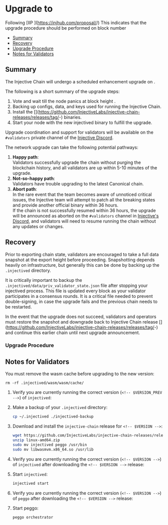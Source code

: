 # Upgrade to <!-- $VERSION -->

<!-- $DATE (e.g. Tuesday, August 19th, 2025) -->

Following [IIP <!-- $PROPOSAL_NUM -->](https://injhub.com/proposal/<!-- $PROPOSAL_NUM -->/) This indicates that the upgrade procedure should be performed on block number **<!-- $BLOCK_NUM -->**

* [Summary](#summary)
* [Recovery](#recovery)
* [Upgrade Procedure](#upgrade-procedure)
* [Notes for Validators](#notes-for-validators)

## Summary

The Injective Chain will undergo a scheduled enhancement upgrade on **<!-- $DATE_TIME (e.g. Tuesday, August 19th, 2025, 14:00 UTC) -->**.

The following is a short summary of the upgrade steps:

1. Vote and wait till the node panics at block height **<!-- $BLOCK_NUM -->**.
2. Backing up configs, data, and keys used for running the Injective Chain.
3. Install the [<!-- $VERSION -->](https://github.com/InjectiveLabs/injective-chain-releases/releases/tag/<!-- $VERSION -->-<!-- $VERSION_ID -->) binaries.
4. Start your node with the new injectived binary to fulfill the upgrade.

Upgrade coordination and support for validators will be available on the `#validators` private channel of the [Injective Discord](https://discord.gg/injective).

The network upgrade can take the following potential pathways:

1. **Happy path**:\
   Validators successfully upgrade the chain without purging the blockchain history, and all validators are up within 5-10 minutes of the upgrade.
2. **Not-so-happy path**:\
   Validators have trouble upgrading to the latest Canonical chain.
3. **Abort path**:\
   In the rare event that the team becomes aware of unnoticed critical issues, the Injective team will attempt to patch all the breaking states and provide another official binary within 36 hours.\
   If the chain is not successfully resumed within 36 hours, the upgrade will be announced as aborted on the `#validators` channel in [Injective's Discord](https://discord.gg/injective), and validators will need to resume running the chain without any updates or changes.

## Recovery

Prior to exporting chain state, validators are encouraged to take a full data snapshot at the export height before proceeding. Snapshotting depends heavily on infrastructure, but generally this can be done by backing up the `.injectived` directory.

It is critically important to backup the `.injectived/data/priv_validator_state.json` file after stopping your injectived process. This file is updated every block as your validator participates in a consensus rounds. It is a critical file needed to prevent double-signing, in case the upgrade fails and the previous chain needs to be restarted.

In the event that the upgrade does not succeed, validators and operators must restore the snapshot and downgrade back to Injective Chain release [<!-- $VERSION_PREV -->](https://github.com/InjectiveLabs/injective-chain-releases/releases/tag/<!-- $VERSION_PREV -->-<!-- $VERSION_ID_PREV -->) and continue this earlier chain until next upgrade announcement.

### Upgrade Procedure

## Notes for Validators

You must remove the wasm cache before upgrading to the new version:

```shell
rm -rf .injectived/wasm/wasm/cache/
```

1.  Verify you are currently running the correct version (`<!-- $VERSION_PREV -->`) of `injectived`:

    <!-- $INJECTIVED_PREV_OUTPUT -->
    <!-- e.g.
    ```bash
    $ injectived version
    Version v1.16.1 (8be67e82d)
    Compiled at 20250802-1913 using Go go1.23.9
    ```
    -->

2.  Make a backup of your `.injectived` directory:

    ```bash
    cp ~/.injectived ./injectived-backup
    ```

3. Download and install the `injective-chain` release for `<!-- $VERSION -->`:

    ```bash
    wget https://github.com/InjectiveLabs/injective-chain-releases/releases/download/<!-- $VERSION -->-<!-- $VERSION_ID -->/linux-amd64.zip
    unzip linux-amd64.zip
    sudo mv injectived peggo /usr/bin
    sudo mv libwasmvm.x86_64.so /usr/lib
    ```

4.  Verify you are currently running the correct version (`<!-- $VERSION -->`) of `injectived` after downloading the `<!-- $VERSION -->` release:

    <!-- $INJECTIVED_PREV_OUTPUT -->
    <!-- e.g.
    ```bash
    $ injectived version
    Version v1.16.2 (437674d)
    Compiled at 20250814-2305 using Go go1.23.9
    ```
    -->

5.  Start `injectived`:

    ```bash
    injectived start
    ```

6.  Verify you are currently running the correct version (`<!-- $VERSION -->`) of `peggo` after downloading the `<!-- $VERSION -->` release:

    <!-- $PEGGO_PREV_OUTPUT -->
    <!-- e.g.
    ```bash
    $ peggo version
    Version v1.16.2 (437674d)
    Compiled at 20250814-2307 using Go go1.23.9
    ```
    -->

7.  Start peggo:

    ```bash
    peggo orchestrator
    ```
